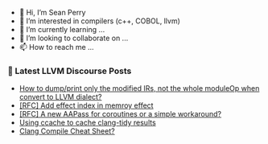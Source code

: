 - 👋 Hi, I’m Sean Perry
- 👀 I’m interested in compilers (c++, COBOL, llvm)
- 🌱 I’m currently learning ...
- 💞️ I’m looking to collaborate on ...
- 📫 How to reach me ...

<!---
s66perry/s66perry is a ✨ special ✨ repository because its `README.md` (this file) appears on your GitHub profile.
You can click the Preview link to take a look at your changes.
--->
### 📕 Latest LLVM Discourse Posts

<!-- DISCOURSE-LLVM:START -->
- [How to dump/print only the modified IRs, not the whole moduleOp when convert to LLVM dialect?](https://discourse.llvm.org/t/how-to-dump-print-only-the-modified-irs-not-the-whole-moduleop-when-convert-to-llvm-dialect/72333#post_6)
- [[RFC] Add effect index in memroy effect](https://discourse.llvm.org/t/rfc-add-effect-index-in-memroy-effect/72235#post_4)
- [[RFC] A new AAPass for coroutines or a simple workaround?](https://discourse.llvm.org/t/rfc-a-new-aapass-for-coroutines-or-a-simple-workaround/72336#post_2)
- [Using ccache to cache clang-tidy results](https://discourse.llvm.org/t/using-ccache-to-cache-clang-tidy-results/72338#post_1)
- [Clang Compile Cheat Sheet?](https://discourse.llvm.org/t/clang-compile-cheat-sheet/72332#post_3)
<!-- DISCOURSE-LLVM:END -->
